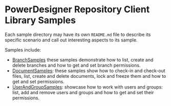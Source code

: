 # PowerDesigner Repository Client Library Samples

Each sample directory may have its own `README.md` file to describe its specific scenario
and call out interesting aspects to its sample.

Samples include:

* [BranchSamples](/Repository/Samples/BranchSamples) these samples demonstrate how to list, create and delete branches and how to get and set branch permissions.
* [DocumentSamples](/Repository/Samples/DocumentSamples): these samples show how to check-in and check-out files, list, create and delete documents, lock and freeze them and how to get and set permissions.
* [UserAndGroupSamples](/Repository/Samples/UserAndGroupSamples): showcase how to work with users and groups: list, add and remove users and groups and how to get and set their permissions.

